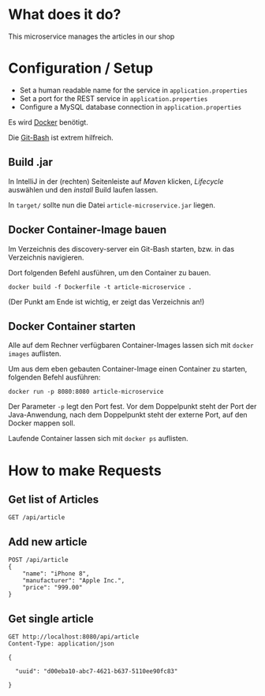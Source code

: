 # What does it do?

This microservice manages the articles in our shop

# Configuration / Setup

- Set a human readable name for the service in `application.properties`
- Set a port for the REST service in `application.properties`
- Configure a MySQL database connection in `application.properties`


Es wird [Docker](https://www.docker.com/) benötigt.

Die [Git-Bash](https://git-scm.com/) ist extrem hilfreich.

## Build .jar

In IntelliJ in der (rechten) Seitenleiste auf *Maven* klicken, *Lifecycle* auswählen und den *install* Build
laufen lassen.

In `target/` sollte nun die Datei `article-microservice.jar` liegen.

## Docker Container-Image bauen

Im Verzeichnis des discovery-server ein Git-Bash starten, bzw. in das Verzeichnis navigieren.

Dort folgenden Befehl ausführen, um den Container zu bauen.

```
docker build -f Dockerfile -t article-microservice .
```
(Der Punkt am Ende ist wichtig, er zeigt das Verzeichnis an!)

## Docker Container starten

Alle auf dem Rechner verfügbaren Container-Images lassen sich mit `docker images` auflisten.

Um aus dem eben gebauten Container-Image einen Container zu starten, folgenden Befehl ausführen:

```
docker run -p 8080:8080 article-microservice
```

Der Parameter `-p` legt den Port fest. Vor dem Doppelpunkt steht der Port der Java-Anwendung,
nach dem Doppelpunkt steht der externe Port, auf den Docker mappen soll. 

Laufende Container lassen sich mit `docker ps` auflisten.



# How to make Requests

## Get list of Articles

```
GET /api/article
```

## Add new article
   
   ```
   POST /api/article
   {
       "name": "iPhone 8",
       "manufacturer": "Apple Inc.",
       "price": "999.00"
   }
   ```

## Get single article

```
GET http://localhost:8080/api/article
Content-Type: application/json

{

  "uuid": "d00eba10-abc7-4621-b637-5110ee90fc83"

}
```